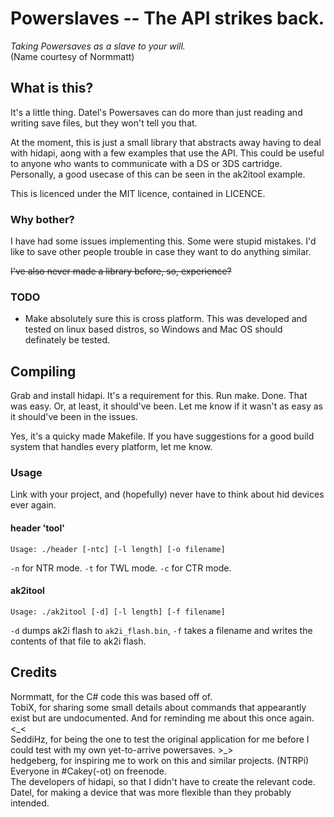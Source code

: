 # Powerslaves -- The API strikes back.
_Taking Powersaves as a slave to your will._  
(Name courtesy of Normmatt)

## What is this?
It's a little thing. Datel's Powersaves can do more than just
reading and writing save files, but they won't tell you that.

At the moment, this is just a small library that abstracts away having to deal
with hidapi, aong with a few examples that use the API. This could be useful to
anyone who wants to communicate with a DS or 3DS cartridge. Personally, a good
usecase of this can be seen in the ak2itool example.

This is licenced under the MIT licence, contained in LICENCE.

### Why bother?
I have had some issues implementing this. Some were stupid mistakes.
I'd like to save other people trouble in case they want to do anything similar.

~~I've also never made a library before, so, experience?~~

### TODO
 - Make absolutely sure this is cross platform. This was developed and tested
   on linux based distros, so Windows and Mac OS should definately be tested.

## Compiling
Grab and install hidapi. It's a requirement for this. Run make. Done.
That was easy. Or, at least, it should've been.
Let me know if it wasn't as easy as it should've been in the issues.

Yes, it's a quicky made Makefile. If you have suggestions for a good build
system that handles every platform, let me know.

### Usage
Link with your project, and (hopefully) never have to think about hid devices
ever again.

#### header 'tool'
`Usage: ./header [-ntc] [-l length] [-o filename]`

`-n` for NTR mode. `-t` for TWL mode. `-c` for CTR mode.

#### ak2itool
`Usage: ./ak2itool [-d] [-l length] [-f filename]`

`-d` dumps ak2i flash to `ak2i_flash.bin`, `-f` takes a filename and writes the
contents of that file to ak2i flash.

## Credits
Normmatt, for the C# code this was based off of.  
TobiX, for sharing some small details about commands that appearantly exist but
are undocumented. And for reminding me about this once again. <\_<  
SeddiHz, for being the one to test the original application for me before I
could test with my own yet-to-arrive powersaves. >\_>  
hedgeberg, for inspiring me to work on this and similar projects. (NTRPi)  
Everyone in #Cakey(-ot) on freenode.  
The developers of hidapi, so that I didn't have to create the relevant code.  
Datel, for making a device that was more flexible than they probably intended.  
